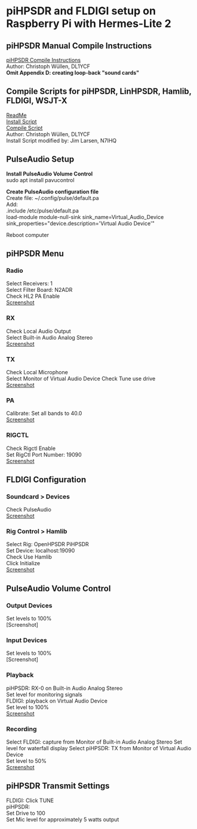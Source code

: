 # piHPSDR and FLDIGI setup on Raspberry Pi with Hermes-Lite 2

## piHPSDR Manual Compile Instructions
[piHPSDR Compile Instructions](https://github.com/n7ihq/piHPSDR/blob/main/piHPSDR%20Compile.pdf)  
Author: Christoph Wüllen, DL1YCF  
**Omit Appendix D: creating loop-back "sound cards"**  

## Compile Scripts for piHPSDR, LinHPSDR, Hamlib, FLDIGI, WSJT-X
[ReadMe](https://github.com/n7ihq/piHPSDR/blob/main/Scripts/ReadMe.txt)  
[Install Script](https://github.com/n7ihq/piHPSDR/blob/main/Scripts/install.sh)  
[Compile Script](https://github.com/n7ihq/piHPSDR/blob/main/Scripts/compile.sh)  
Author: Christoph Wüllen, DL1YCF  
Install Script modified by: Jim Larsen, N7IHQ

## PulseAudio Setup
**Install PulseAudio Volume Control**  
sudo apt install pavucontrol  

**Create PulseAudio configuration file**  
Create file: ~/.config/pulse/default.pa  
Add:  
.include /etc/pulse/default.pa  
load-module module-null-sink sink_name=Virtual_Audio_Device sink_properties="device.description='Virtual Audio Device'"  

Reboot computer

## piHPSDR Menu
### Radio
Select Receivers: 1  
Select Filter Board: N2ADR  
Check HL2 PA Enable  
[Screenshot](https://github.com/n7ihq/piHPSDR/blob/main/Screenshots/piHPSDR%20Radio.png)  
### RX
Check Local Audio Output  
Select Built-in Audio Analog Stereo  
[Screenshot](https://github.com/n7ihq/piHPSDR/blob/main/Screenshots/piHPSDR%20RX.png)  
### TX
Check Local Microphone  
Select Monitor of Virtual Audio Device 
Check Tune use drive  
[Screenshot](https://github.com/n7ihq/piHPSDR/blob/main/Screenshots/piHPSDR%20TX.png)  
### PA
Calibrate: Set all bands to 40.0  
[Screenshot](https://github.com/n7ihq/piHPSDR/blob/main/Screenshots/piHPSDR%20PA.png)  
### RIGCTL
Check Rigctl Enable  
Set RigCtl Port Number: 19090  
[Screenshot](https://github.com/n7ihq/piHPSDR/blob/main/Screenshots/piHPSDR%20RIGCTL.png)  

## FLDIGI Configuration
### Soundcard > Devices
Check PulseAudio  
[Screenshot](https://github.com/n7ihq/piHPSDR/blob/main/Screenshots/FLDIGI%20Sound.png)  
### Rig Control > Hamlib
Select Rig: OpenHPSDR PiHPSDR  
Set Device: localhost:19090  
Check Use Hamlib  
Click Initialize  
[Screenshot](https://github.com/n7ihq/piHPSDR/blob/main/Screenshots/FLDIGI%20Hamlib.png)  

## PulseAudio Volume Control
### Output Devices
Set levels to 100%  
[Screenshot]
### Input Devices
Set levels to 100%  
[Screenshot]
### Playback
piHPSDR: RX-0 on Built-in Audio Analog Stereo  
Set level for monitoring signals  
FLDIGI: playback on Virtual Audio Device  
Set level to 100%  
[Screenshot](https://github.com/n7ihq/piHPSDR/blob/main/Screenshots/PulseAudio%20Playback.png)  
### Recording
Select FLDIGI: capture from Monitor of Built-in Audio Analog Stereo
Set level for waterfall display
Select piHPSDR: TX from Monitor of Virtual Audio Device  
Set level to 50%  
[Screenshot](https://github.com/n7ihq/piHPSDR/blob/main/Screenshots/PulseAudio%20Recording.png)  

## piHPSDR Transmit Settings
FLDIGI: Click TUNE  
piHPSDR:  
Set Drive to 100  
Set Mic level for approximately 5 watts output  
